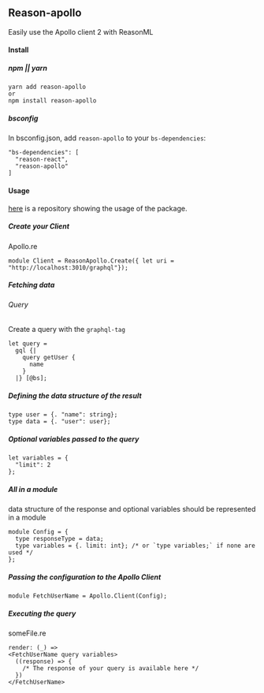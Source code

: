 ## Reason-apollo

Easily use the Apollo client 2 with ReasonML

#### Install

##### npm || yarn
```
yarn add reason-apollo
or
npm install reason-apollo
```

##### bsconfig
In bsconfig.json, add `reason-apollo` to your `bs-dependencies`:
```
"bs-dependencies": [
  "reason-react",
  "reason-apollo"
]
```


#### Usage 
 
 [here](https://github.com/Gregoirevda/reason-apollo-test-usage) is a repository showing the usage of the package.
 
 
 ##### Create your Client
 
 
 Apollo.re
 ```
 module Client = ReasonApollo.Create({ let uri = "http://localhost:3010/graphql"});
 
 ```
 
  
  ##### Fetching data
  
  ###### Query
  Create a query with the `graphql-tag`
  ```
  let query =
    gql {|
      query getUser {
        name
      }
    |} [@bs];
  ```
  ##### Defining the data structure of the result
  ```
  type user = {. "name": string};
  type data = {. "user": user};
  ```
  
  ##### Optional variables passed to the query
  ```
  let variables = {
    "limit": 2
  };
  ```
  
  ##### All in a module
  data structure of the response and optional variables should be represented in a module 
  ```
  module Config = {
    type responseType = data;
    type variables = {. limit: int}; /* or `type variables;` if none are used */
  };
 
  ```
  
  ##### Passing the configuration to the Apollo Client
  ```
  module FetchUserName = Apollo.Client(Config);
  ```
  
  ##### Executing the query
  someFile.re
  ```
  render: (_) =>
  <FetchUserName query variables>
    ((response) => {
      /* The response of your query is available here */
    })
  </FetchUserName>
  ```
